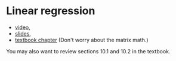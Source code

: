 # Linear regression

* [video](https://www.youtube.com/watch?v=_ZAMU8bWukc&feature=youtu.be),
* [slides](https://docs.google.com/presentation/d/1hnwPimGYUsCV9sFwWITVln9i4xvR_uZJMoVf9B6MW8s/edit#slide=id.g5d103643b4_0_49),
* [textbook chapter](https://www.textbook.ds100.org/ch/13/linear_models.html) (Don\'t worry about the matrix
math.)

You may also want to review sections 10.1 and 10.2 in the textbook.
